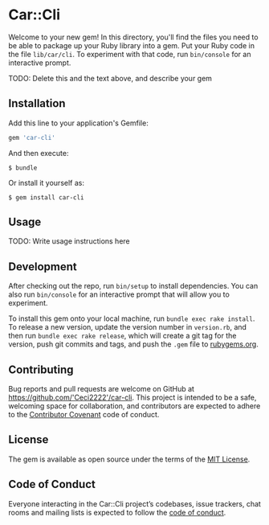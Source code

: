 # Car::Cli

Welcome to your new gem! In this directory, you'll find the files you need to be able to package up your Ruby library into a gem. Put your Ruby code in the file `lib/car/cli`. To experiment with that code, run `bin/console` for an interactive prompt.

TODO: Delete this and the text above, and describe your gem

## Installation

Add this line to your application's Gemfile:

```ruby
gem 'car-cli'
```

And then execute:

    $ bundle

Or install it yourself as:

    $ gem install car-cli

## Usage

TODO: Write usage instructions here

## Development

After checking out the repo, run `bin/setup` to install dependencies. You can also run `bin/console` for an interactive prompt that will allow you to experiment.

To install this gem onto your local machine, run `bundle exec rake install`. To release a new version, update the version number in `version.rb`, and then run `bundle exec rake release`, which will create a git tag for the version, push git commits and tags, and push the `.gem` file to [rubygems.org](https://rubygems.org).

## Contributing

Bug reports and pull requests are welcome on GitHub at https://github.com/'Ceci2222'/car-cli. This project is intended to be a safe, welcoming space for collaboration, and contributors are expected to adhere to the [Contributor Covenant](http://contributor-covenant.org) code of conduct.

## License

The gem is available as open source under the terms of the [MIT License](https://opensource.org/licenses/MIT).

## Code of Conduct

Everyone interacting in the Car::Cli project’s codebases, issue trackers, chat rooms and mailing lists is expected to follow the [code of conduct](https://github.com/'Ceci2222'/car-cli/blob/master/CODE_OF_CONDUCT.md).
